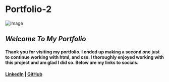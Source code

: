 # Portfolio-2

![image](../Portfolio-2/images/portfolio-2.png)

## **_Welcome To My Portfolio_**

#### Thank you for visiting my portfolio. I ended up making a second one just to continue working with html, and css. I thoroughly enjoyed working with this project and am glad I did so. Below are my links to socials.

#### [LinkedIn](https://www.linkedin.com/in/ryan-caillet/) | [GitHub](https://github.com/rycaillet)


